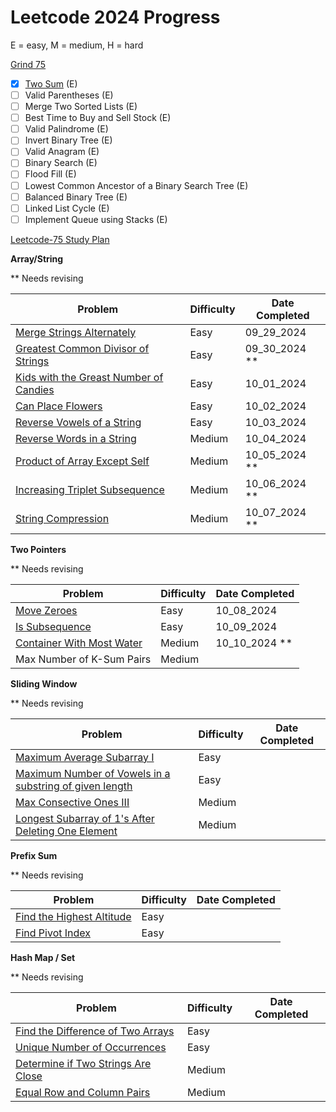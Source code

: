 
# Leetcode 2024 Progress

E = easy, M = medium, H = hard

[Grind 75](https://www.techinterviewhandbook.org/grind75?difficulty=Easy&difficulty=Medium) 

- [x] [Two Sum](https://leetcode.com/problems/two-sum/) (E)
- [ ] Valid Parentheses (E)
- [ ] Merge Two Sorted Lists (E)
- [ ] Best Time to Buy and Sell Stock (E)
- [ ] Valid Palindrome (E)
- [ ] Invert Binary Tree (E)
- [ ] Valid Anagram (E)
- [ ] Binary Search (E)
- [ ] Flood Fill (E)
- [ ] Lowest Common Ancestor of a Binary Search Tree (E)
- [ ] Balanced Binary Tree (E)
- [ ] Linked List Cycle (E)
- [ ] Implement Queue using Stacks (E)

[Leetcode-75 Study Plan](https://leetcode.com/studyplan/leetcode-75/)

**Array/String**

** Needs revising

| Problem | Difficulty | Date Completed |
|---------|------------|----------------|
| [Merge Strings Alternately](https://leetcode.com/problems/merge-strings-alternately/description/?envType=study-plan-v2&envId=leetcode-75) | Easy | 09_29_2024 |
| [Greatest Common Divisor of Strings](https://leetcode.com/problems/greatest-common-divisor-of-strings/description/?envType=study-plan-v2&envId=leetcode-75) | Easy | 09_30_2024 ** |
| [Kids with the Greast Number of Candies](https://leetcode.com/problems/kids-with-the-greatest-number-of-candies/description/?envType=study-plan-v2&envId=leetcode-75) | Easy | 10_01_2024 |
| [Can Place Flowers](https://leetcode.com/problems/can-place-flowers/description/?envType=study-plan-v2&envId=leetcode-75) | Easy | 10_02_2024 |
| [Reverse Vowels of a String](https://leetcode.com/problems/reverse-vowels-of-a-string/?envType=study-plan-v2&envId=leetcode-75) | Easy | 10_03_2024|
| [Reverse Words in a String](ttps://leetcode.com/problems/reverse-words-in-a-string/description/?envType=study-plan-v2&envId=leetcode-75) | Medium | 10_04_2024|
| [Product of Array Except Self](https://leetcode.com/problems/product-of-array-except-self/description/?envType=study-plan-v2&envId=leetcode-75) | Medium | 10_05_2024 **|
| [Increasing Triplet Subsequence](https://leetcode.com/problems/increasing-triplet-subsequence/description/?envType=study-plan-v2&envId=leetcode-75) | Medium |10_06_2024 **|
| [String Compression](https://leetcode.com/problems/string-compression/description/?envType=study-plan-v2&envId=leetcode-75) | Medium | 10_07_2024 **|


**Two Pointers**

** Needs revising

| Problem | Difficulty | Date Completed |
|---------|------------|----------------|
| [Move Zeroes](https://leetcode.com/problems/move-zeroes/description/?envType=study-plan-v2&envId=leetcode-75) | Easy | 10_08_2024 |
| [Is Subsequence](https://leetcode.com/problems/is-subsequence/description/?envType=study-plan-v2&envId=leetcode-75) | Easy | 10_09_2024 |
| [Container With Most Water](https://leetcode.com/problems/container-with-most-water/description/?envType=study-plan-v2&envId=leetcode-75) | Medium | 10_10_2024 ** |
| Max Number of K-Sum Pairs | Medium | |


**Sliding Window**

** Needs revising

| Problem | Difficulty | Date Completed |
|---------|------------|----------------|
| [Maximum Average Subarray I]() | Easy | |
| [Maximum Number of Vowels in a substring of given length]() | Easy | |
|[Max Consective Ones III]() | Medium | |
|[Longest Subarray of 1's After Deleting One Element]()| Medium | |


**Prefix Sum**

** Needs revising

| Problem | Difficulty | Date Completed |
|---------|------------|----------------|
| [Find the Highest Altitude]() | Easy | |
| [Find Pivot Index]() | Easy | |


**Hash Map / Set**

** Needs revising

| Problem | Difficulty | Date Completed |
|---------|------------|----------------|
| [Find the Difference of Two Arrays]() | Easy | |
| [Unique Number of Occurrences]() | Easy | |
| [Determine if Two Strings Are Close]() | Medium | |
| [Equal Row and Column Pairs]() | Medium | |